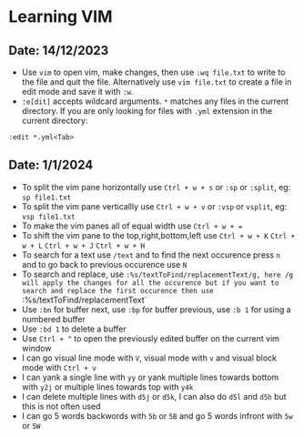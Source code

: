 # Learning VIM

## Date: 14/12/2023
- Use `vim` to open vim, make changes, then use `:wq file.txt` to write to the file and quit the file. Alternatively use `vim file.txt` to create a file in edit mode and save it with `:w`.
- `:e[dit]` accepts wildcard arguments. `*` matches any files in the current directory. If you are only looking for files with `.yml` extension in the current directory:
```
:edit *.yml<Tab>
```

## Date: 1/1/2024
- To split the vim pane horizontally use `Ctrl + w + s` or `:sp` or `:split`, eg: `sp file1.txt`
- To split the vim pane verticallly use `Ctrl + w + v` or `:vsp` or `vsplit`, eg: `vsp file1.txt`
- To make the vim panes all of equal width use `Ctrl + w + =`
- To shift the vim pane to the top,right,bottom,left use `Ctrl + w + K` `Ctrl + w + L` `Ctrl + w + J` `Ctrl + w + H`
- To search for a text use `/text` and to find the next occurence press `n` and to go back to previous occurence use `N`
- To search and replace, use `:%s/textToFind/replacementText/g, here /g will apply the changes for all the occurence but if you want to search and replace the first occurence then use `:%s/textToFind/replacementText`
- Use `:bn` for buffer next, use `:bp` for buffer previous, use `:b 1` for using a numbered buffer
- Use `:bd 1` to delete a buffer
- Use `Ctrl + ^` to open the previously edited buffer on the current vim window
- I can go visual line mode with `V`, visual mode with `v` and visual block mode with `Ctrl + v`
- I can yank a single line with `yy` or yank multiple lines towards bottom with `y2j` or multiple lines towards top with `y4k`
- I can delete multiple lines with `d5j` or `d5k`, I can also do `d5l` and `d5h` but this is not often used
- I can go 5 words backwords with `5b` or `5B` and go 5 words infront with `5w` or `5W`
